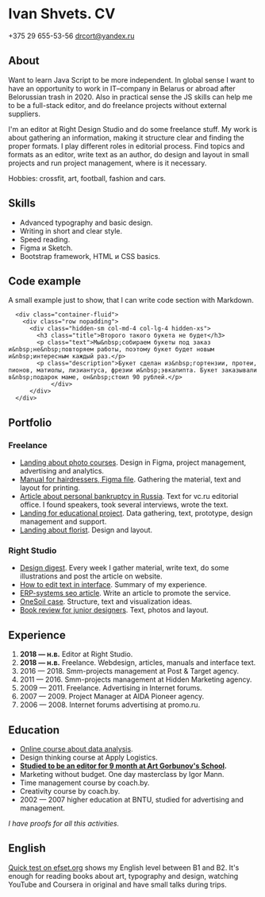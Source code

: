 # Ivan Shvets. CV
+375 29 655-53-56
drcort@yandex.ru

## About
Want to learn Java Script to be more independent. In global sense I want to have an opportunity to work in IT–company in Belarus or abroad after Belorussian trash in 2020. Also in practical sense the JS skills can help me to be a full-stack editor, and do freelance projects without external suppliers.

I'm an editor at Right Design Studio and do some freelance stuff. My work is about gathering an information, making it structure clear and finding the proper formats. I play different roles in editorial process. Find topics and formats as an editor, write text as an author, do design and layout in small projects and run project management, where is it necessary.

Hobbies: crossfit, art, football, fashion and cars.

## Skills
- Advanced typography and basic design.
- Writing in short and clear style.
- Speed reading.
- Figma и Sketch.
- Bootstrap framework, HTML и CSS basics.

## Code example
A small example just to show, that I can write code section with Markdown.
```
  <div class="container-fluid">
    <div class="row nopadding">
      <div class="hidden-sm col-md-4 col-lg-4 hidden-xs">
        <h3 class="title">Второго такого букета не будет</h3>
        <p class="text">Мы&nbsp;собираем букеты под заказ и&nbsp;не&nbsp;повторяем работы, поэтому букет будет новым и&nbsp;интересным каждый раз.</p>
        <p class="description">Букет сделан из&nbsp;гортензии, протеи, пионов, матиолы, лизиантуса, фрезии и&nbsp;эвкалипта. Букет заказывали в&nbsp;подарок маме, он&nbsp;стоил 90 рублей.</p>
			</div>
	  </div>
  </div>
```


## Portfolio
### Freelance
- [Landing about photo courses](https://nastiavesnaonline.com/). Design in Figma, project management, advertising and analytics.
- [Manual for hairdressers, Figma file](https://www.figma.com/file/sFpP7ZKR60dOh282aNd41B/%D0%91%D1%83%D0%BA%D0%BB%D0%B5%D1%82-Sorbie-%D0%BF%D1%80%D0%B8%D0%BC%D0%B5%D1%80-%D1%80%D0%B0%D0%B1%D0%BE%D1%82%D1%8B-%D0%B4%D0%BB%D1%8F-%D0%A1%D0%B0%D1%80%D1%8B%D1%87%D0%B5%D0%B2%D0%BE%D0%B9?node-id=0%3A1). Gathering the material, text and layout for printing.
- [Article about personal bankruptcy in Russia](https://vc.ru/finance/86887-obankrotitsya-ne-poteryav-lishnie-dengi-kak-provesti-proceduru-fizlicu-i-ne-popast-na-ulovki-yuristov-i-upravlyayushchih). Text for vc.ru editorial office. I found speakers, took several interviews, wrote the text.
- [Landing for educational project](http://vr-academy.by/). Data gathering, text, prototype, design management and support.
- [Landing about florist](http://bunch.by/). Design and layout.

### Right Studio
-  [Design digest](https://right.by/smth/). Every week I gather material, write text, do some illustrations and post the article on website.
-  [How to edit text in interface](https://right.by/smth/interface-text-edit-article/). Summary of my experience.
-  [ERP-systems seo article](https://right.by/services/ux-ui/erp/). Write an article to promote the service.
-  [OneSoil case](https://right.by/projects/onesoil-site/). Structure, text and visualization ideas.
-  [Book review for junior designers](https://right.by/smth/books-for-juniors-article/). Text, photos and layout.

## Experience
1. **2018 — н.в.** Editor at Right Studio.
2. **2018 — н.в.** Freelance. Webdesign, articles, manuals and interface text.
3. 2016 — 2018. Smm-projects management at Post & Target agency.
4. 2011 — 2016. Smm-projects management at Hidden Marketing agency.
5. 2009 — 2011. Freelance. Аdvertising in Internet forums. 
6. 2007 — 2009. Project Manager at AIDA Pioneer agency.
7. 2006 — 2008. Internet forums advertising at promo.ru. 

## Education
- [Online course about data analysis](http://smysl.io/courses/data-1/).
- Design thinking course at Apply Logistics.
- **[Studied to be an editor for 9 month at Art Gorbunov's School](https://bureau.ru/school/editors/).** 
- Marketing without budget. One day masterclass by Igor Mann. 
- Time management course by coach.by.
- Creativity course by coach.by.
- 2002 — 2007 higher education at BNTU, studied for advertising and management.

*I have proofs for all this activities.* 

## English
[Quick test on efset.org](https://www.efset.org/ru/free-english-test/) shows my English level between B1 and B2. It's enough for reading books about art, typography and design, watching YouTube and Coursera in original and have small talks during trips.


